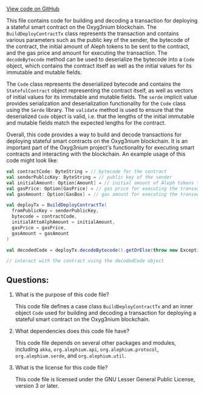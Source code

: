 [View code on GitHub](https://github.com/alephium/alephium/api/src/main/scala/org/alephium/api/model/BuildDeployContractTx.scala)

This file contains code for building and decoding a transaction for deploying a stateful smart contract on the Oxyg3nium blockchain. The `BuildDeployContractTx` class represents the transaction and contains various parameters such as the public key of the sender, the bytecode of the contract, the initial amount of Aleph tokens to be sent to the contract, and the gas price and amount for executing the transaction. The `decodeBytecode` method can be used to deserialize the bytecode into a `Code` object, which contains the contract itself as well as the initial values for its immutable and mutable fields.

The `Code` class represents the deserialized bytecode and contains the `StatefulContract` object representing the contract itself, as well as vectors of initial values for its immutable and mutable fields. The `serde` implicit value provides serialization and deserialization functionality for the `Code` class using the `Serde` library. The `validate` method is used to ensure that the deserialized `Code` object is valid, i.e. that the lengths of the initial immutable and mutable fields match the expected lengths for the contract.

Overall, this code provides a way to build and decode transactions for deploying stateful smart contracts on the Oxyg3nium blockchain. It is an important part of the Oxyg3nium project's functionality for executing smart contracts and interacting with the blockchain. An example usage of this code might look like:

```scala
val contractCode: ByteString = // bytecode for the contract
val senderPublicKey: ByteString = // public key of the sender
val initialAmount: Option[Amount] = // initial amount of Aleph tokens to send to the contract
val gasPrice: Option[GasPrice] = // gas price for executing the transaction
val gasAmount: Option[GasBox] = // gas amount for executing the transaction

val deployTx = BuildDeployContractTx(
  fromPublicKey = senderPublicKey,
  bytecode = contractCode,
  initialAttoAlphAmount = initialAmount,
  gasPrice = gasPrice,
  gasAmount = gasAmount
)

val decodedCode = deployTx.decodeBytecode().getOrElse(throw new Exception("Failed to decode bytecode"))

// interact with the contract using the decodedCode object
```
## Questions: 
 1. What is the purpose of this code file?
    
    This code file defines a case class `BuildDeployContractTx` and an inner object `Code` used for building and decoding a transaction for deploying a stateful smart contract on the Oxyg3nium blockchain.

2. What dependencies does this code file have?
    
    This code file depends on several other packages and modules, including `akka`, `org.alephium.api`, `org.alephium.protocol`, `org.alephium.serde`, and `org.alephium.util`.

3. What is the license for this code file?
    
    This code file is licensed under the GNU Lesser General Public License, version 3 or later.